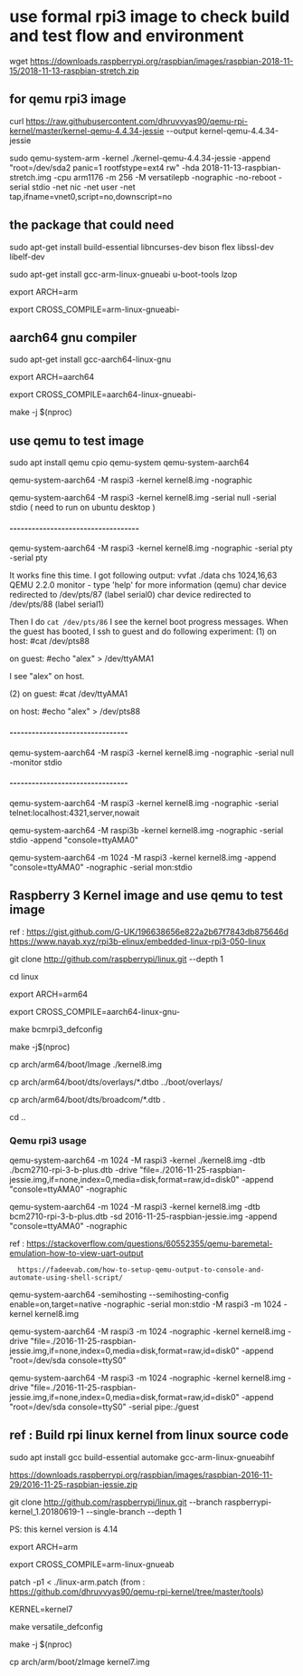 #  use formal rpi3 image to check build and test flow and environment

wget https://downloads.raspberrypi.org/raspbian/images/raspbian-2018-11-15/2018-11-13-raspbian-stretch.zip

## for qemu rpi3 image 

curl https://raw.githubusercontent.com/dhruvvyas90/qemu-rpi-kernel/master/kernel-qemu-4.4.34-jessie --output kernel-qemu-4.4.34-jessie

sudo qemu-system-arm -kernel ./kernel-qemu-4.4.34-jessie -append "root=/dev/sda2 panic=1 rootfstype=ext4 rw" -hda 2018-11-13-raspbian-stretch.img -cpu arm1176  -m 256 -M versatilepb -nographic -no-reboot -serial stdio -net nic -net user -net tap,ifname=vnet0,script=no,downscript=no

##  the package that could need 
sudo apt-get install build-essential libncurses-dev bison flex libssl-dev libelf-dev

sudo apt-get install gcc-arm-linux-gnueabi u-boot-tools lzop

export ARCH=arm

export CROSS_COMPILE=arm-linux-gnueabi-


## aarch64 gnu compiler 


sudo apt-get install gcc-aarch64-linux-gnu

export ARCH=aarch64

export CROSS_COMPILE=aarch64-linux-gnueabi-

make -j $(nproc)

## use qemu to test image 

sudo apt install qemu cpio qemu-system qemu-system-aarch64

qemu-system-aarch64 -M raspi3 -kernel kernel8.img -nographic 

qemu-system-aarch64 -M raspi3 -kernel kernel8.img -serial null -serial stdio ( need to run on ubuntu desktop )

#### -----------------------------------
qemu-system-aarch64 -M raspi3 -kernel kernel8.img -nographic -serial pty -serial pty

It works fine this time. I got following output:
vvfat ./data chs 1024,16,63
QEMU 2.2.0 monitor - type 'help' for more information
(qemu) char device redirected to /dev/pts/87 (label serial0)
char device redirected to /dev/pts/88 (label serial1)

Then I do `cat /dev/pts/86` I see the kernel boot progress messages.
When the guest has booted, I ssh to guest and do following experiment:
(1)  on host:
#cat /dev/pts88

on guest:
#echo "alex" > /dev/ttyAMA1

I see "alex" on host.

(2) on guest:
#cat /dev/ttyAMA1

on host:
#echo "alex" > /dev/pts88

#### --------------------------------

qemu-system-aarch64 -M raspi3 -kernel kernel8.img -nographic -serial null -monitor stdio 

#### --------------------------------

qemu-system-aarch64 -M raspi3 -kernel kernel8.img -nographic -serial telnet:localhost:4321,server,nowait

qemu-system-aarch64 -M raspi3b -kernel kernel8.img -nographic  -serial stdio -append "console=ttyAMA0"


qemu-system-aarch64 -m 1024 -M raspi3 -kernel kernel8.img -append "console=ttyAMA0" -nographic -serial mon:stdio


## Raspberry 3 Kernel image and use qemu to test image
ref :  https://gist.github.com/G-UK/196638656e822a2b67f7843db875646d
       https://www.nayab.xyz/rpi3b-elinux/embedded-linux-rpi3-050-linux

git clone http://github.com/raspberrypi/linux.git --depth 1

cd linux

export ARCH=arm64

export CROSS_COMPILE=aarch64-linux-gnu-

make bcmrpi3_defconfig

make -j$(nproc)


cp arch/arm64/boot/Image ./kernel8.img

cp arch/arm64/boot/dts/overlays/*.dtbo ../boot/overlays/

cp arch/arm64/boot/dts/broadcom/*.dtb .

cd ..

### Qemu rpi3 usage 
qemu-system-aarch64 -m 1024 -M raspi3 -kernel ./kernel8.img -dtb ./bcm2710-rpi-3-b-plus.dtb -drive "file=./2016-11-25-raspbian-jessie.img,if=none,index=0,media=disk,format=raw,id=disk0" -append "console=ttyAMA0" -nographic 

qemu-system-aarch64 -m 1024 -M raspi3 -kernel kernel8.img -dtb bcm2710-rpi-3-b-plus.dtb -sd 2016-11-25-raspbian-jessie.img -append "console=ttyAMA0" -nographic 

ref : https://stackoverflow.com/questions/60552355/qemu-baremetal-emulation-how-to-view-uart-output 

      https://fadeevab.com/how-to-setup-qemu-output-to-console-and-automate-using-shell-script/

qemu-system-aarch64 -semihosting --semihosting-config enable=on,target=native -nographic -serial mon:stdio -M raspi3 -m 1024  -kernel kernel8.img 

qemu-system-aarch64 -M raspi3 -m 1024  -nographic -kernel kernel8.img  -drive "file=./2016-11-25-raspbian-jessie.img,if=none,index=0,media=disk,format=raw,id=disk0" -append "root=/dev/sda console=ttyS0"

qemu-system-aarch64 -M raspi3 -m 1024  -nographic -kernel kernel8.img  -drive "file=./2016-11-25-raspbian-jessie.img,if=none,index=0,media=disk,format=raw,id=disk0" -append "root=/dev/sda console=ttyS0" -serial pipe:./guest

## ref :  Build rpi linux kernel from linux source code 

sudo apt install gcc build-essential automake gcc-arm-linux-gnueabihf

https://downloads.raspberrypi.org/raspbian/images/raspbian-2016-11-29/2016-11-25-raspbian-jessie.zip

git clone http://github.com/raspberrypi/linux.git --branch raspberrypi-kernel_1.20180619-1 --single-branch --depth 1  

PS:  this kernel version is 4.14 

export ARCH=arm

export CROSS_COMPILE=arm-linux-gnueab

patch -p1 < ./linux-arm.patch (from : https://github.com/dhruvvyas90/qemu-rpi-kernel/tree/master/tools)

KERNEL=kernel7

make versatile_defconfig

make -j $(nproc)

cp arch/arm/boot/zImage kernel7.img
